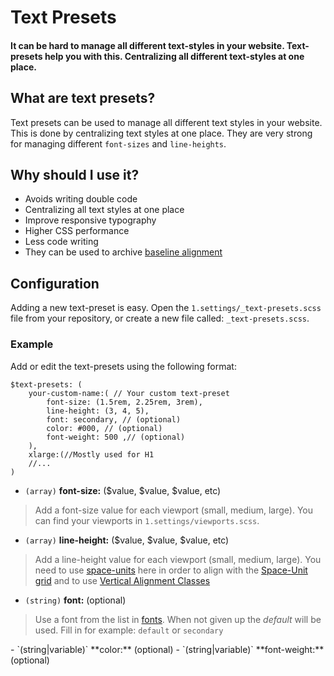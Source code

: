 # Text Presets
#### It can be hard to manage all different text-styles in your website. Text-presets help you with this. Centralizing all different text-styles at one place.


## What are text presets?
Text presets can be used to manage all different text styles in your website. This is done by centralizing text styles at one place. They are very strong for managing different `font-sizes` and `line-heights`.

## Why should I use it?
- Avoids writing double code
- Centralizing all text styles at one place
- Improve responsive typography 
- Higher CSS performance
- Less code writing
- They can be used to archive [baseline alignment](../typography/vertical-alignments.md) 


## Configuration

Adding a new text-preset is easy. Open the `1.settings/_text-presets.scss` file from your repository, or create a new file called: `_text-presets.scss`. 

### Example
Add or edit the text-presets using the following format:
```scss{2-8}
$text-presets: (
	your-custom-name:( // Your custom text-preset
		font-size: (1.5rem, 2.25rem, 3rem),
		line-height: (3, 4, 5),
		font: secondary, // (optional)
		color: #000, // (optional)
		font-weight: 500 ,// (optional)
	),
	xlarge:(//Mostly used for H1
	//...
)
```

- `(array)` **font-size:** ($value, $value, $value, etc)

> Add a font-size value for each viewport  (small, medium, large). You can find your viewports in `1.settings/viewports.scss`.
  
- `(array)` **line-height:** ($value, $value, $value, etc)

> Add a line-height value for each viewport  (small, medium, large). You need to use [space-units](base-principles/space-unit-grid.md) here in order to align with the [Space-Unit grid](base-principles/space-unit-grid.md)  and to use [Vertical Alignment Classes](/typography/vertical-alignments)

- `(string)` **font:** (optional) 

> Use a font from the list in [fonts](fonts.md). When not given up the *default* will be used. 
Fill in for example: `default` or `secondary`

<Badge text="1.1+"/>
- `(string|variable)` **color:** (optional)
- `(string|variable)` **font-weight:** (optional)
